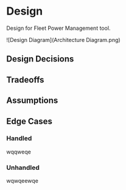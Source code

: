 # Design

Design for Fleet Power Management tool.

![Design Diagram](Architecture Diagram.png)

## Design Decisions

## Tradeoffs

## Assumptions

## Edge Cases

  ### Handled

  wqqweqe

  ### Unhandled

  wqwqeewqe

